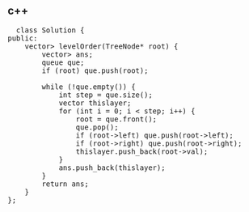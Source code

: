 ## c++
<pre>
  class Solution {
public:
    vector<vector<int>> levelOrder(TreeNode* root) {
        vector<vector<int>> ans;
        queue<TreeNode*> que;
        if (root) que.push(root);

        while (!que.empty()) {
            int step = que.size();
            vector<int> thislayer;
            for (int i = 0; i < step; i++) {
                root = que.front();
                que.pop();
                if (root->left) que.push(root->left);
                if (root->right) que.push(root->right);
                thislayer.push_back(root->val);
            }
            ans.push_back(thislayer);
        }
        return ans;
    }
};
</pre>

